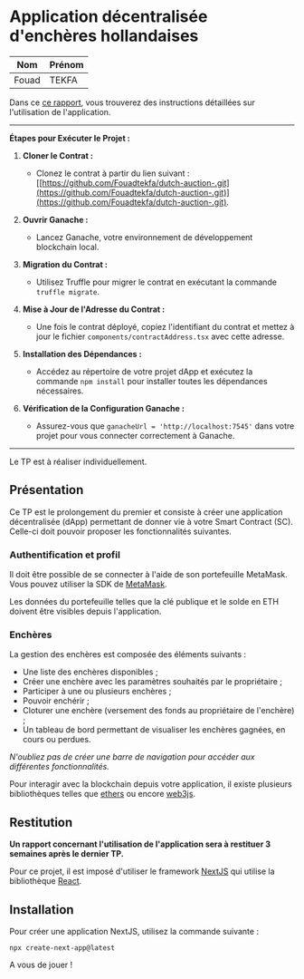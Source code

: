 # Application décentralisée d'enchères hollandaises

|   Nom   | Prénom |
|---------|--------|
|   Fouad  |  TEKFA  |


Dans ce [ce rapport](./dutch-auction/README.md), vous trouverez des instructions détaillées sur l'utilisation de l'application.

---

**Étapes pour Exécuter le Projet :**

1. **Cloner le Contrat :**
   - Clonez le contrat à partir du lien suivant : [[https://github.com/Fouadtekfa/dutch-auction-.git](https://github.com/Fouadtekfa/dutch-auction-.git)](https://github.com/Fouadtekfa/dutch-auction-.git).

2. **Ouvrir Ganache :**
   - Lancez Ganache, votre environnement de développement blockchain local.

3. **Migration du Contrat :**
   - Utilisez Truffle pour migrer le contrat en exécutant la commande `truffle migrate`.

4. **Mise à Jour de l'Adresse du Contrat :**
   - Une fois le contrat déployé, copiez l'identifiant du contrat et mettez à jour le fichier `components/contractAddress.tsx` avec cette adresse.

5. **Installation des Dépendances :**
   - Accédez au répertoire de votre projet dApp et exécutez la commande `npm install` pour installer toutes les dépendances nécessaires.

6. **Vérification de la Configuration Ganache :**
   - Assurez-vous que `ganacheUrl = 'http://localhost:7545'` dans votre projet pour vous connecter correctement à Ganache.

---




Le TP est à réaliser individuellement.

## Présentation

Ce TP est le prolongement du premier et consiste à créer une application décentralisée (dApp) permettant de donner vie à votre Smart Contract (SC). Celle-ci doit pouvoir proposer les fonctionnalités suivantes.

### Authentification et profil

Il doit être possible de se connecter à l'aide de son portefeuille MetaMask. Vous pouvez utiliser la SDK de [MetaMask](https://docs.metamask.io/wallet/how-to/connect/set-up-sdk/).

Les données du portefeuille telles que la clé publique et le solde en ETH doivent être visibles depuis l'application.

### Enchères

La gestion des enchères est composée des éléments suivants :
- Une liste des enchères disponibles ;
- Créer une enchère avec les paramètres souhaités par le propriétaire ;
- Participer à une ou plusieurs enchères ;
- Pouvoir enchérir ;
- Cloturer une enchère (versement des fonds au propriétaire de l'enchère) ;
- Un tableau de bord permettant de visualiser les enchères gagnées, en cours ou perdues.

*N'oubliez pas de créer une barre de navigation pour accéder aux différentes fonctionnalités.*

Pour interagir avec la blockchain depuis votre application, il existe plusieurs bibliothèques telles que [ethers](https://docs.ethers.org/v5/) ou encore [web3js](https://web3js.readthedocs.io/en/v1.10.0/).

## Restitution

**Un rapport concernant l'utilisation de l'application sera à restituer 3 semaines après le dernier TP.**

Pour ce projet, il est imposé d'utiliser le framework [NextJS](https://nextjs.org/) qui utilise la bibliothèque [React](https://react.dev/).

## Installation

Pour créer une application NextJS, utilisez la commande suivante : 
```shell
npx create-next-app@latest
```

A vous de jouer !
